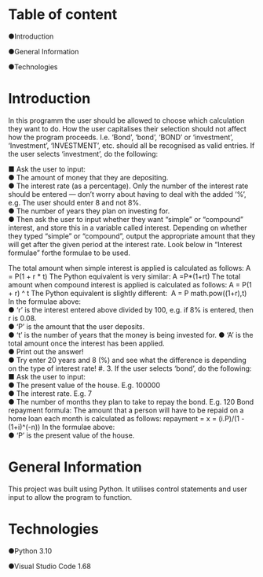 # Table of content

●Introduction

●General Information

●Technologies

# Introduction

In this programm the user should be allowed to choose which calculation they want to do. How the user capitalises their selection should not affect how the   program proceeds. I.e. ‘Bond’, ‘bond’, ‘BOND’ or ‘investment’, ‘Investment’, ‘INVESTMENT’, etc. should all be recognised as valid entries. If the user selects ‘investment’, do the following: 

■ Ask the user to input:  
● The amount of money that they are depositing.  
● The interest rate (as a percentage). Only the number of the interest rate should be entered — don’t worry about having to deal with the added ‘%’, e.g. The user should enter 8 and not 8%.  
● The number of years they plan on investing for.  
● Then ask the user to input whether they want “simple” or “compound” interest, and store this in a variable called ​interest​. Depending on whether they typed “simple” or “compound”, output the appropriate amount that they will get after the given period at the interest rate. 
Look below in “Interest formulae” forthe formulae to be used. 

The total amount when ​simple interest is applied is calculated as follows:
A = P(1 + r * t) The Python equivalent is very similar: 
​A =P*(1+rt)   The total amount when 
​compound interest is applied is calculated as follows:
​A = P(1 + r) ^ t The Python equivalent is slightly different:
​ A = P math.pow((1+r),t)   
In the formulae above:  
● ‘r’ is the interest entered above divided by 100, e.g. if 8% is entered, then r is 0.08.  
● ‘P’ is the amount that the user deposits.  
● ‘t’ is the number of years that the money is being invested for. 
● ‘A’ is the total amount once the interest has been applied.     
● Print out the answer!  
● Try enter 20 years and 8 (%) and see what the difference is depending on the type of interest rate!    #. 3. If the user selects ‘bond’, do the following:  
■ Ask the user to input:  
● The present value of the house. E.g. 100000  
● The interest rate. E.g. 7  
● The number of months they plan to take to repay the bond. E.g. 120    Bond repayment formula:  The amount that a person will have to be repaid on a home loan each month is calculated as follows: 
repayment =​ ​x = (i.P)/(1 - (1+i)^(-n)) In the formulae above:  
● ‘P’ is the present value of the house. 

# General Information

This project was built using Python. It utilises control statements and user input to allow the program to function.

# Technologies

●Python 3.10

●Visual Studio Code 1.68





